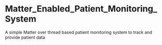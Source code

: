 # Matter_Enabled_Patient_Monitoring_System
A simple Matter over thread based patient monitoring system to track and provide patient data

